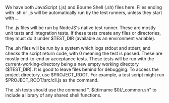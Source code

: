 We have both JavaScript (.js) and Bourne Shell (.sh) files here. Files ending with .sh or .js will be automatically run by the test runners, unless they start with _.

The .js files will be run by NodeJS's native test runner. These are mostly unit tests and integration tests. If these tests create any files or directories, they must do it under $TEST_DIR (available as an environment variable).

The .sh files will be run by a system which logs stdout and stderr, and checks the script return code, with 0 meaning the test is passed. These are mostly end-to-end or acceptance tests. These tests will be run with the current-working-directory being a new empty working directory ($TEST_DIR). It is good to leave files behind for debugging. To access the project directory, use $PROJECT_ROOT.  For example, a test script might run $PROJECT_ROOT/src/cli.js as the command.

The .sh tests should use the command ". $(dirname $0)/_common.sh" to include a library of any shared shell functions.
